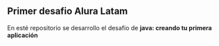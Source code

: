 ## Primer desafio Alura Latam
En esté repositorio se desarrollo el desafio de <b>java: creando tu primera aplicación</b>